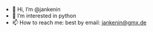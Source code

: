 - 👋 Hi, I’m @jankenin
- 👀 I’m interested in python
- 📫 How to reach me: best by email: jankenin@gmx.de

<!---
jankenin/jankenin is a ✨ special ✨ repository because its `README.md` (this file) appears on your GitHub profile.
You can click the Preview link to take a look at your changes.
--->
